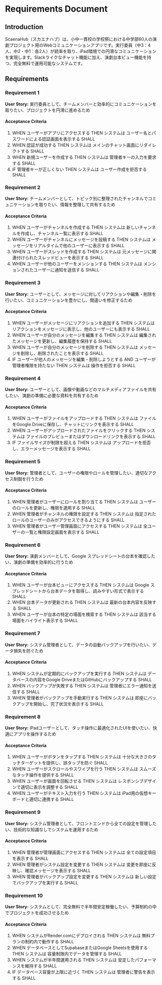# Requirements Document

## Introduction

ScaenaHub（スカエナハブ）は、小中一貫校の学校祭における中学部60人の演劇プロジェクト用のWebコミュニケーションアプリです。実行委員（中3：4人、中2・中1：各2人）が統率を取り、iPad環境での円滑なコミュニケーションを実現します。Slackライクなチャット機能に加え、演劇台本ビュー機能を持つ、完全無料で運用可能なシステムです。

## Requirements

### Requirement 1

**User Story:** 実行委員として、チームメンバーと効率的にコミュニケーションを取りたい、プロジェクトを円滑に進めるため

#### Acceptance Criteria

1. WHEN ユーザーがアプリにアクセスする THEN システムは ユーザー名とパスワードによる認証画面を表示する SHALL
2. WHEN 認証が成功する THEN システムは メインのチャット画面にリダイレクトする SHALL
3. WHEN 新規ユーザーを作成する THEN システムは 管理者キーの入力を要求する SHALL
4. IF 管理者キーが正しくない THEN システムは ユーザー作成を拒否する SHALL

### Requirement 2

**User Story:** チームメンバーとして、トピック別に整理されたチャンネルでコミュニケーションを取りたい、情報を整理して共有するため

#### Acceptance Criteria

1. WHEN ユーザーがチャンネルを作成する THEN システムは 新しいチャンネルを作成し、チャンネル一覧に表示する SHALL
2. WHEN ユーザーがチャンネルにメッセージを投稿する THEN システムは メッセージをリアルタイムで他のユーザーに表示する SHALL
3. WHEN ユーザーがスレッドを作成する THEN システムは 元メッセージに関連付けられたスレッドビューを表示する SHALL
4. WHEN ユーザーが他のユーザーをメンションする THEN システムは メンションされたユーザーに通知を送信する SHALL

### Requirement 3

**User Story:** ユーザーとして、メッセージに対してリアクションや編集・削除を行いたい、コミュニケーションを豊かにし、間違いを修正するため

#### Acceptance Criteria

1. WHEN ユーザーがメッセージにリアクションを追加する THEN システムは リアクションをメッセージに表示し、他のユーザーにも表示する SHALL
2. WHEN ユーザーが自分のメッセージを編集する THEN システムは 編集されたメッセージを更新し、編集履歴を保持する SHALL
3. WHEN ユーザーが自分のメッセージを削除する THEN システムは メッセージを削除し、削除されたことを表示する SHALL
4. IF ユーザーが他人のメッセージを編集・削除しようとする AND ユーザーが管理者権限を持たない THEN システムは 操作を拒否する SHALL

### Requirement 4

**User Story:** ユーザーとして、画像や動画などのマルチメディアファイルを共有したい、演劇の準備に必要な資料を共有するため

#### Acceptance Criteria

1. WHEN ユーザーがファイルをアップロードする THEN システムは ファイルをGoogle Driveに保存し、チャットにリンクを表示する SHALL
2. WHEN ユーザーがアップロードされたファイルをクリックする THEN システムは ファイルのプレビューまたはダウンロードリンクを表示する SHALL
3. IF ファイルサイズが制限を超える THEN システムは アップロードを拒否し、エラーメッセージを表示する SHALL

### Requirement 5

**User Story:** 管理者として、ユーザーの権限やロールを管理したい、適切なアクセス制御を行うため

#### Acceptance Criteria

1. WHEN 管理者がユーザーにロールを割り当てる THEN システムは ユーザーのロールを更新し、権限を適用する SHALL
2. WHEN 管理者がチャンネルの権限を設定する THEN システムは 指定されたロールのユーザーのみがアクセスできるようにする SHALL
3. WHEN 管理者がユーザー管理画面にアクセスする THEN システムは 全ユーザーの一覧と権限設定画面を表示する SHALL

### Requirement 6

**User Story:** 演劇メンバーとして、Google スプレッドシートの台本を確認したい、演劇の準備を効率的に行うため

#### Acceptance Criteria

1. WHEN ユーザーが台本ビューにアクセスする THEN システムは Google スプレッドシートから台本データを取得し、読みやすい形式で表示する SHALL
2. WHEN 台本データが更新される THEN システムは 最新の台本内容を反映する SHALL
3. WHEN ユーザーが台本の特定の場面を検索する THEN システムは 該当する場面をハイライト表示する SHALL

### Requirement 7

**User Story:** システム管理者として、データの自動バックアップを行いたい、データ損失を防ぐため

#### Acceptance Criteria

1. WHEN システムが定期的にバックアップを実行する THEN システムは データベースの内容をGoogle DriveまたはGitHubにバックアップする SHALL
2. WHEN バックアップが失敗する THEN システムは 管理者にエラー通知を送信する SHALL
3. WHEN 管理者がバックアップを手動実行する THEN システムは 即座にバックアップを開始し、完了状況を表示する SHALL

### Requirement 8

**User Story:** iPadユーザーとして、タッチ操作に最適化されたUIを使いたい、快適にアプリを操作するため

#### Acceptance Criteria

1. WHEN ユーザーがボタンをタップする THEN システムは 十分な大きさのタッチターゲットを提供し、誤タップを防ぐ SHALL
2. WHEN ユーザーがスクロールやスワイプを行う THEN システムは スムーズなタッチ操作を提供する SHALL
3. WHEN ユーザーが画面を回転させる THEN システムは レスポンシブデザインで適切に表示を調整する SHALL
4. WHEN ユーザーがテキスト入力を行う THEN システムは iPad用の仮想キーボードと適切に連携する SHALL

### Requirement 9

**User Story:** システム管理者として、フロントエンドから全ての設定を管理したい、技術的な知識なしでシステムを運用するため

#### Acceptance Criteria

1. WHEN 管理者が管理画面にアクセスする THEN システムは 全ての設定項目を表示する SHALL
2. WHEN 管理者がシステム設定を変更する THEN システムは 変更を即座に反映し、確認メッセージを表示する SHALL
3. WHEN 管理者がバックアップ設定を変更する THEN システムは 新しい設定でバックアップを実行する SHALL

### Requirement 10

**User Story:** システムとして、完全無料で半年間安定稼働したい、予算制約の中でプロジェクトを成功させるため

#### Acceptance Criteria

1. WHEN システムがRender.comにデプロイされる THEN システムは 無料プランの制約内で動作する SHALL
2. WHEN データベースとしてSupabaseまたはGoogle Sheetsを使用する THEN システムは 容量制限内でデータを管理する SHALL
3. WHEN システムが半年間運用される THEN システムは 安定したパフォーマンスを維持する SHALL
4. IF データベース容量が上限に近づく THEN システムは 管理者に警告を表示する SHALL